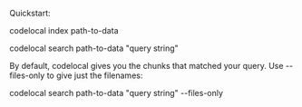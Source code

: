 Quickstart:

  codelocal index path-to-data

  codelocal search path-to-data "query string"

By default, codelocal gives you the chunks that matched your query.  Use --files-only to give just the filenames:

  codelocal search path-to-data "query string" --files-only
